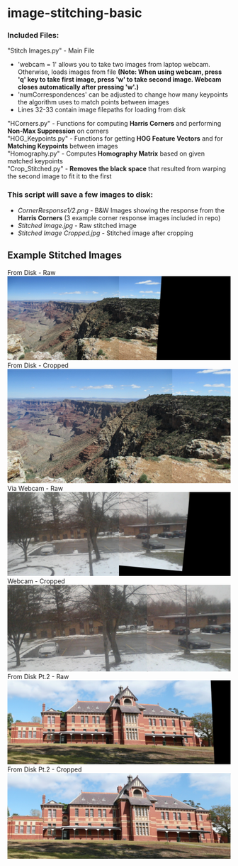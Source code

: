 # image-stitching-basic

### Included Files:
"Stitch Images.py" - Main File
* 'webcam = 1' allows you to take two images from laptop webcam. Otherwise, loads images from file __(Note: When using webcam, press 'q' key to take first image, press 'w' to take second image. Webcam closes automatically after pressing 'w'.)__
* 'numCorrespondences' can be adjusted to change how many keypoints the algorithm uses to match points between images
* Lines 32-33 contain image filepaths for loading from disk

"HCorners.py" - Functions for computing __Harris Corners__ and performing __Non-Max Suppression__ on corners  
"HOG_Keypoints.py" - Functions for getting __HOG Feature Vectors__ and for __Matching Keypoints__ between images  
"Homography.py" - Computes __Homography Matrix__ based on given matched keypoints  
"Crop_Stitched.py" - __Removes the black space__ that resulted from warping the second image to fit it to the first

### This script will save a few images to disk:
* _CornerResponse1/2.png_ - B&W Images showing the response from the __Harris Corners__ (3 example corner response images included in repo)
* _Stitched Image.jpg_ - Raw stitched image
* _Stitched Image Cropped.jpg_ - Stitched image after cropping

## Example Stitched Images
From Disk - Raw
![Stitched Image](https://raw.githubusercontent.com/cehusted/image-stitching-basic/master/Samples/Stitched_Image4.jpg)
From Disk - Cropped
![Cropped Stitched Image](https://raw.githubusercontent.com/cehusted/image-stitching-basic/master/Samples/Stitched_Image4_Cropped.jpg)
Via Webcam - Raw
![Stitched Image](https://raw.githubusercontent.com/cehusted/image-stitching-basic/master/Samples/Webcam.jpg)
Webcam - Cropped
![Cropped Stitched Image](https://raw.githubusercontent.com/cehusted/image-stitching-basic/master/Samples/Webcam_Cropped.jpg)
From Disk Pt.2 - Raw
![Stitched Image](https://raw.githubusercontent.com/cehusted/image-stitching-basic/master/Samples/Stitched_Image2.jpg)
From Disk Pt.2 - Cropped
![Cropped Stitched Image](https://raw.githubusercontent.com/cehusted/image-stitching-basic/master/Samples/Stitched_Image2_Cropped.jpg)


